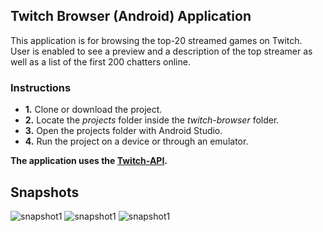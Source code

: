## Twitch Browser (Android) Application

This application is for browsing the top-20 streamed games on Twitch. 
<br> User is enabled to see a preview and a description of the top streamer as well as a list of the first 200 chatters online.
<br>
### Instructions
 - **1.**  Clone or download the project.
 - **2.**  Locate the *projects* folder inside the *twitch-browser* folder.
 - **3.**  Open the projects folder with Android Studio.
 - **4.**  Run the project on a device or through an emulator.
 
**The application uses the [Twitch-API](https://dev.twitch.tv/docs/v5).**

## Snapshots

![snapshot1](main.png)
![snapshot1](top_stream.png)
![snapshot1](chatters.png)